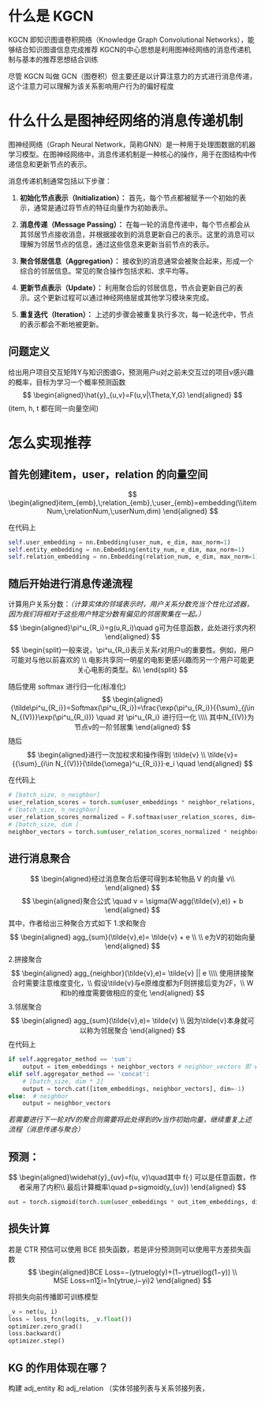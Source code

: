 # 什么是 KGCN

KGCN 即知识图谱卷积网络（Knowledge Graph Convolutional Networks），能够结合知识图谱信息完成推荐
KGCN的中心思想是利用图神经网络的消息传递机制与基本的推荐思想结合训练

尽管 KGCN 叫做 GCN（图卷积）但主要还是以计算注意力的方式进行消息传递，这个注意力可以理解为该关系影响用户行为的偏好程度

# 什么什么是图神经网络的消息传递机制
图神经网络（Graph Neural Network，简称GNN）是一种用于处理图数据的机器学习模型。在图神经网络中，消息传递机制是一种核心的操作，用于在图结构中传递信息和更新节点的表示。

消息传递机制通常包括以下步骤：

1. **初始化节点表示（Initialization）：** 首先，每个节点都被赋予一个初始的表示，通常是通过将节点的特征向量作为初始表示。
    
2. **消息传递（Message Passing）：** 在每一轮的消息传递中，每个节点都会从其邻居节点接收消息，并根据接收到的消息更新自己的表示。这里的消息可以理解为邻居节点的信息，通过这些信息来更新当前节点的表示。
    
3. **聚合邻居信息（Aggregation）：** 接收到的消息通常会被聚合起来，形成一个综合的邻居信息。常见的聚合操作包括求和、求平均等。
    
4. **更新节点表示（Update）：** 利用聚合后的邻居信息，节点会更新自己的表示。这个更新过程可以通过神经网络层或其他学习模块来完成。
    
5. **重复迭代（Iteration）：** 上述的步骤会被重复执行多次，每一轮迭代中，节点的表示都会不断地被更新。


## 问题定义
给出用户项目交互矩阵Y与知识图谱G，预测用户u对之前未交互过的项目v感兴趣的概率，目标为学习一个概率预测函数
$$
\begin{aligned}\hat{y}_{u,v}=F(u,v|\Theta,Y,G)
\end{aligned}
$$
(item, h, t 都在同一向量空间)
# 怎么实现推荐

## 首先创建item，user，relation 的向量空间

$$
\begin{aligned}item_{emb},\;relation_{emb},\;user_{emb}=embedding(\\itemNum,\;relationNum,\;userNum,dim)
\end{aligned}
$$

在代码上
````python
self.user_embedding = nn.Embedding(user_num, e_dim, max_norm=1)  
self.entity_embedding = nn.Embedding(entity_num, e_dim, max_norm=1)  
self.relation_embedding = nn.Embedding(relation_num, e_dim, max_norm=1)
````

## 随后开始进行消息传递流程

计算用户关系分数：*（计算实体的邻域表示时，用户关系分数充当个性化过滤器，因为我们将相对于这些用户特定分数有偏见的邻居聚集在一起。）*
$$
\begin{aligned}\pi^u_{R_i}=g(u,R_i)\quad g可为任意函数，此处进行求内积
\end{aligned}
$$
$$
\begin{split}一般来说，\pi^u_{R_i}表示关系r对用户u的重要性。例如，用户可能对与他以前喜欢的 \\
电影共享同一明星的电影更感兴趣而另一个用户可能更关心电影的类型。&\\
\end{split}
$$

随后使用 softmax 进行归一化(标准化)
$$
\begin{aligned}{\tilde\pi^u_{R_i}}=Softmax(\pi^u_{R_i})=\frac{\exp(\pi^u_{R_i}}{{\sum}_{j\in N_{(V)}}\exp(\pi^u_{R_i})} \quad 对 \pi^u_{R_i} 进行归一化 \\\\ 其中N_{(V)}为节点v的一阶邻居集
\end{aligned}
$$
随后
$$
\begin{aligned}进行一次加权求和操作得到 \tilde{v} \\
\tilde{v}={{\sum}_{i\in N_{(V)}}{\tilde{\omega}^u_{R_i}}}·e_i \quad 
\end{aligned}
$$


在代码上
````python
# [batch_size, n_neighbor]  
user_relation_scores = torch.sum(user_embeddings * neighbor_relations, dim=2)  
# [batch_size, n_neighbor]  
user_relation_scores_normalized = F.softmax(user_relation_scores, dim=-1)
# [batch_size, dim ]  
neighbor_vectors = torch.sum(user_relation_scores_normalized * neighbor_entitys, dim=1)
````

## 进行消息聚合
$$
\begin{aligned}经过消息聚合后便可得到本轮物品 V 的向量 v\\
\end{aligned}
$$
$$
\begin{aligned}聚合公式 \quad v = \sigma(W·agg(\tilde{v},e)) + b
\end{aligned}
$$
其中，作者给出三种聚合方式如下
1.求和聚合
$$
\begin{aligned} agg_{sum}(\tilde{v},e)= \tilde{v} + e \\
\\ e为V的初始向量
\end{aligned}
$$
2.拼接聚合
$$
\begin{aligned} agg_{neighbor}(\tilde{v},e)= \tilde{v} || e \\\\
使用拼接聚合时需要注意维度变化，\\ 
假设\tilde{v}与e原维度都为F则拼接后变为2F，\\ W和b的维度需要做相应的变化
\end{aligned}
$$
3.邻居聚合
$$
\begin{aligned} agg_{sum}(\tilde{v},e)= \tilde{v} \\
因为\tilde{v}本身就可以称为邻居聚合
\end{aligned}
$$
在代码上
````python
if self.aggregator_method == 'sum':  
    output = item_embeddings + neighbor_vectors # neighbor_vectors 即 v波浪
elif self.aggregator_method == 'concat':  
    # [batch_size, dim * 2]  
    output = torch.cat([item_embeddings, neighbor_vectors], dim=-1)  
else:  # neighbor  
    output = neighbor_vectors
````
*若需要进行下一轮对V的聚合则需要将此处得到的v当作初始向量，继续重复上述流程（消息传递与聚合）*

## 预测：
$$
\begin{aligned}\widehat{y}_{uv}=f(u, v)\quad其中 f(·) 可以是任意函数，作者采用了内积\\
最后计算概率\quad p=sigmoid(y_{uv})
\end{aligned}
$$
````python
out = torch.sigmoid(torch.sum(user_embeddings * out_item_embeddings, dim=-1))
````

## 损失计算
若是 CTR 预估可以使用 BCE 损失函数，若是评分预测则可以使用平方差损失函数
$$
\begin{aligned}BCE Loss=−(ytrue​log(y)+(1−ytrue​)log(1−y)) \\
MSE Loss=n1​∑i=1n​(ytrue,i​−yi​)2
\end{aligned}
$$

将损失向前传播即可训练模型
````python
_v = net(u, i)  
loss = loss_fcn(logits, _v.float())  
optimizer.zero_grad()  
loss.backward()  
optimizer.step()
````


## KG 的作用体现在哪？
构建 adj_entity 和 adj_relation （实体邻接列表与关系邻接列表，


